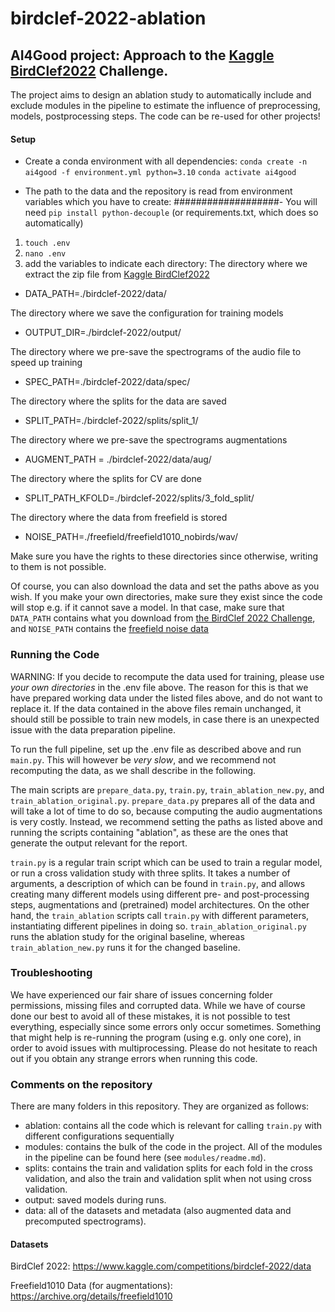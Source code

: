 # birdclef-2022-ablation
## AI4Good project: Approach to the [Kaggle BirdClef2022](https://www.kaggle.com/c/birdclef-2022/data) Challenge. 
The project aims to design an ablation study to automatically include and exclude modules in the pipeline to estimate the influence of preprocessing, models, postprocessing steps. The code can be re-used for other projects!

#### Setup
- Create a conda environment with all dependencies:
`conda create -n ai4good -f environment.yml python=3.10`
`conda activate ai4good`

- The path to the data and the repository is read from environment variables which you have to create: 
###################- You will need `pip install python-decouple` (or requirements.txt, which does so automatically)
1. `touch .env`
2. `nano .env`
3. add the variables to indicate each directory:
The directory where we extract the zip file from [Kaggle BirdClef2022](https://www.kaggle.com/c/birdclef-2022/data)
* DATA_PATH=./birdclef-2022/data/

The directory where we save the configuration for training models 
* OUTPUT_DIR=./birdclef-2022/output/

The directory where we pre-save the spectrograms of the audio file to speed up training 
* SPEC_PATH=./birdclef-2022/data/spec/

The directory where the splits for the data are saved
* SPLIT_PATH=./birdclef-2022/splits/split_1/

The directory where we pre-save the spectrograms augmentations 
* AUGMENT_PATH = ./birdclef-2022/data/aug/

The directory where the splits for CV are done
* SPLIT_PATH_KFOLD=./birdclef-2022/splits/3_fold_split/

The directory where the data from freefield is stored
* NOISE_PATH=./freefield/freefield1010_nobirds/wav/

Make sure you have the rights to these directories since otherwise, writing to them is not possible.

Of course, you can also download the data and set the paths above as you wish.
If you make your own directories, make sure they exist since the code will stop e.g. if it cannot save a model. 
In that case, make sure that ``DATA_PATH`` contains what you download from [the BirdClef 2022 Challenge](https://www.kaggle.com/competitions/birdclef-2022/data), and ``NOISE_PATH`` contains the [freefield noise data](https://archive.org/details/freefield1010)

### Running the Code
WARNING: If you decide to recompute the data used for training, please use _your own directories_ in the .env file above.
The reason for this is that we have prepared working data under the listed files above, and do not want to replace it. 
If the data contained in the above files remain unchanged, it should still be possible to train new models, in case there is an unexpected issue with the data preparation pipeline.

To run the full pipeline, set up the .env file as described above and run `main.py`. This will however be *very slow*, and we recommend not recomputing the data, as we shall describe in the following.

The main scripts are `prepare_data.py`, `train.py`, `train_ablation_new.py`, and `train_ablation_original.py`.
`prepare_data.py` prepares all of the data and will take a lot of time to do so, because computing the audio augmentations is very costly. 
Instead, we recommend setting the paths as listed above and running the scripts containing "ablation", as these are the ones that generate the output relevant for the report.

`train.py` is a regular train script which can be used to train a regular model, or run a cross validation study with three splits.
It takes a number of arguments, a description of which can be found in `train.py`, and allows creating many different models using different pre- and post-processing steps, augmentations and (pretrained) model architectures.
On the other hand, the `train_ablation` scripts call `train.py` with different parameters, instantiating different pipelines in doing so.
`train_ablation_original.py` runs the ablation study for the original baseline, whereas `train_ablation_new.py` runs it for the changed baseline. 

### Troubleshooting
We have experienced our fair share of issues concerning folder permissions, missing files and corrupted data.
While we have of course done our best to avoid all of these mistakes, it is not possible to test everything, especially since some errors only occur sometimes.
Something that might help is re-running the program (using e.g. only one core), in order to avoid issues with multiprocessing. 
Please do not hesitate to reach out if you obtain any strange errors when running this code. 

### Comments on the repository
There are many folders in this repository. 
They are organized as follows:
- ablation: contains all the code which is relevant for calling `train.py` with different configurations sequentially
- modules: contains the bulk of the code in the project. All of the modules in the pipeline can be found here (see `modules/readme.md`).
- splits: contains the train and validation splits for each fold in the cross validation, and also the train and validation split when not using cross validation.
- output: saved models during runs. 
- data: all of the datasets and metadata (also augmented data and precomputed spectrograms).

#### Datasets

BirdClef 2022: https://www.kaggle.com/competitions/birdclef-2022/data

Freefield1010 Data (for augmentations): https://archive.org/details/freefield1010

